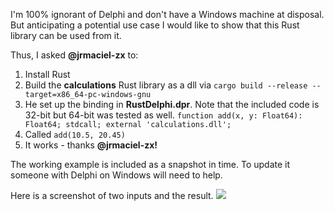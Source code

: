 I'm 100% ignorant of Delphi and don't have a Windows machine at disposal. But anticipating a potential use case I would like to show that this Rust library can be used from it. 

Thus, I asked **@jrmaciel-zx** to:
1. Install Rust
1. Build the **calculations** Rust library as a dll via `cargo build --release --target=x86_64-pc-windows-gnu`
1. He set up the binding in **RustDelphi.dpr**. Note that the included code is 32-bit but 64-bit was tested as well.
    `function add(x, y: Float64): Float64; stdcall; external 'calculations.dll';`
1. Called `add(10.5, 20.45)`
1. It works - thanks **@jrmaciel-zx!**

The working example is included as a snapshot in time. To update it someone with Delphi on Windows will need to help.

Here is a screenshot of two inputs and the result.
<image src="./Delphi Output.png">
